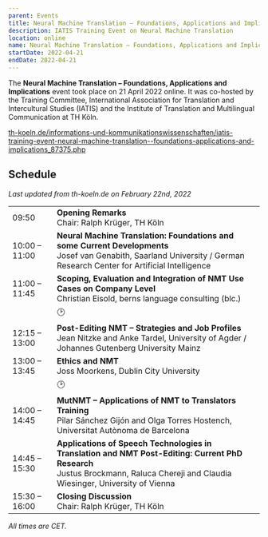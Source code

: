 ```yaml
---
parent: Events
title: Neural Machine Translation – Foundations, Applications and Implications
description: IATIS Training Event on Neural Machine Translation
location: online
name: Neural Machine Translation – Foundations, Applications and Implications
startDate: 2022-04-21
endDate: 2022-04-21
---
```



The **Neural Machine Translation – Foundations, Applications and Implications** event took place on 21 April 2022 online.
It was co-hosted by the Training Committee, International Association for Translation and Intercultural Studies (IATIS) and the Institute of Translation and Multilingual Communication at TH Köln.

[th-koeln.de/informations-und-kommunikationswissenschaften/iatis-training-event-neural-machine-translation--foundations-applications-and-implications_87375.php](https://www.th-koeln.de/informations-und-kommunikationswissenschaften/iatis-training-event-neural-machine-translation--foundations-applications-and-implications_87375.php)

## Schedule
*Last updated from th-koeln.de on February 22nd, 2022*

|     |     |
| --- | --- |
| 09:50 | **Opening Remarks** <br>Chair: Ralph Krüger, TH Köln |
| 10:00 – 11:00 | **Neural Machine Translation: Foundations and some Current Developments** <br>Josef van Genabith, Saarland University / German Research Center for Artificial Intelligence |
| 11:00 – 11:45 | **Scoping, Evaluation and Integration of NMT Use Cases on Company Level** <br>Christian Eisold, berns language consulting (blc.) |
| | 🕑 |
| 12:15 – 13:00 | **Post-Editing NMT – Strategies and Job Profiles** <br>Jean Nitzke and Anke Tardel, University of Agder / Johannes Gutenberg University Mainz |
| 13:00 – 13:45 | **Ethics and NMT** <br>Joss Moorkens, Dublin City University |
| | 🕑 |
| 14:00 – 14:45 | **MutNMT – Applications of NMT to Translators Training** <br>Pilar Sánchez Gijón and Olga Torres Hostench, Universitat Autònoma de Barcelona |
| 14:45 – 15:30 | **Applications of Speech Technologies in Translation and NMT Post-Editing: Current PhD Research** <br>Justus Brockmann, Raluca Chereji and Claudia Wiesinger, University of Vienna |
| 15:30 – 16:00 | **Closing Discussion** <br>Chair: Ralph Krüger, TH Köln |

*All times are CET.*
